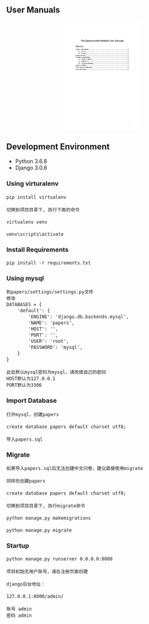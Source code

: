 ## User Manuals
<div align="center">
    <img src="https://github.com/Peternal/Online-Questionnaire/blob/master/User%20Manuals.pdf" width = "200">
</div>

## Development Environment

- Python 3.6.8  
- Django 3.0.6 


### Using virturalenv

```
pip install virtualenv

切换到项目目录下, 执行下面的命令

virtualenv venv

venv\scripts\activate
```
### Install Requirements
```
pip install -r requirements.txt
```

### Using mysql
```
到papers/settings/settings.py文件
修改
DATABASES = {
    'default': {
        'ENGINE': 'django.db.backends.mysql',
        'NAME': 'papers',
        'HOST': '',
        'PORT': '',
        'USER': 'root',
        'PASSWORD': 'mysql',
    }
}

此处默认mysql密码为mysql，请改成自己的密码
HOST默认为127.0.0.1
PORT默认为3306

```


### Import Database
```
打开mysql，创建papers

create database papers default charset utf8;

导入papers.sql
```

### Migrate
```
如果导入papers.sql后无法创建中文问卷，建议直接使用migrate

同样先创建papers

create database papers default charset utf8;

切换到项目目录下, 执行migrate命令

python manage.py makemigrations

python manage.py migrate

```



### Startup

```
python manage.py runserver 0.0.0.0:8000

项目初始无用户账号，请在注册页面创建

django后台地址：

127.0.0.1:8000/admin/

账号 admin 
密码 admin
```
